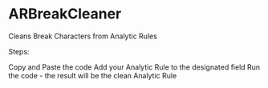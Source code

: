 # ARBreakCleaner
Cleans Break Characters from Analytic Rules 

Steps:

Copy and Paste the code 
Add your Analytic Rule to the designated field
Run the code - the result will be the clean Analytic Rule
